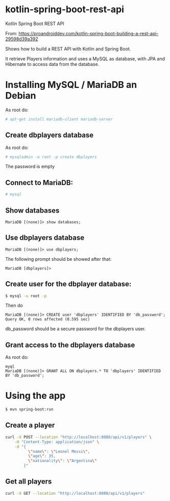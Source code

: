 # kotlin-spring-boot-rest-api
Kotlin Spring Boot REST API

From: https://proandroiddev.com/kotlin-spring-boot-building-a-rest-api-29598d39a392

Shows how to build a REST API with Kotlin and Spring Boot.

It retrieve Players information and uses a MySQL as database, with JPA and Hibernate to access data from the database.

# Installing MySQL / MariaDB an Debian

As root do:

```bash
# apt-get install mariadb-client mariadb-server
```

## Create dbplayers database

As root do:

```bash
# mysqladmin -u root -p create dbplayers
```

The password is empty

## Connect to MariaDB:

```bash
# mysql
```

## Show databases

```
MariaDB [(none)]> show databases;
```

## Use dbplayers database

```
MariaDB [(none)]> use dbplayers;
```

The following prompt should be showed after that:

```
MariaDB [dbplayers]>
```

## Create user for the dbplayer database:

```bash
$ mysql -u root -p 
```

Then do

```
MariaDB [(none)]> CREATE user 'dbplayers' IDENTIFIED BY 'db_password';
Query OK, 0 rows affected (0.595 sec)
```

db_password should be a secure password for the dbplayers user.

## Grant access to the dbplayers database

As root do:

```
myql
MariaDB [(none)]> GRANT ALL ON dbplayers.* TO 'dbplayers' IDENTIFIED BY 'db_password';
```

# Using the app

```bash
$ mvn spring-boot:run
```

## Create a player

```bash
curl -X POST --location "http://localhost:8080/api/v1/players" \
    -H "Content-Type: application/json" \
    -d "{
          \"name\": \"Leonel Messi\",
          \"age\": 35,
          \"nationality\": \"Argentina\"
        }"
```

## Get all players

```bash
curl -X GET --location "http://localhost:8080/api/v1/players"
```



